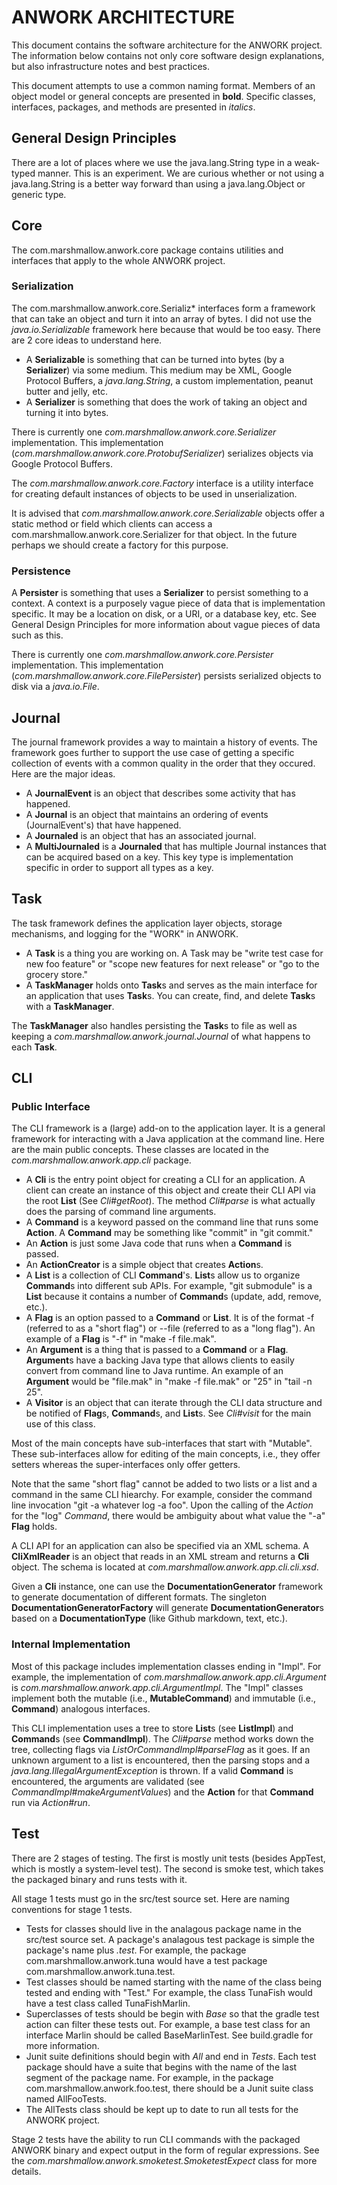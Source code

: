 # ANWORK ARCHITECTURE

This document contains the software architecture for the ANWORK project. The information below
contains not only core software design explanations, but also infrastructure notes and best
practices.

This document attempts to use a common naming format. Members of an object model or general concepts
are presented in **bold**. Specific classes, interfaces, packages, and methods are presented in
*italics*. 

## General Design Principles

There are a lot of places where we use the java.lang.String type in a weak-typed manner. This is an
experiment. We are curious whether or not using a java.lang.String is a better way forward than
using a java.lang.Object or generic type.

## Core

The com.marshmallow.anwork.core package contains utilities and interfaces that apply to the whole
ANWORK project.

### Serialization

The com.marshmallow.anwork.core.Serializ* interfaces form a framework that can take an object and
turn it into an array of bytes. I did not use the *java.io.Serializable* framework here because that
would be too easy. There are 2 core ideas to understand here.
- A **Serializable** is something that can be turned into bytes (by a **Serializer**) via some
  medium. This medium may be XML, Google Protocol Buffers, a *java.lang.String*, a custom
  implementation, peanut butter and jelly, etc.
- A **Serializer** is something that does the work of taking an object and turning it into bytes.

There is currently one *com.marshmallow.anwork.core.Serializer* implementation. This implementation
(*com.marshmallow.anwork.core.ProtobufSerializer*) serializes objects via Google Protocol Buffers.

The *com.marshmallow.anwork.core.Factory* interface is a utility interface for creating default
instances of objects to be used in unserialization.

It is advised that *com.marshmallow.anwork.core.Serializable* objects offer a static method or field
which clients can access a com.marshmallow.anwork.core.Serializer for that object. In the future
perhaps we should create a factory for this purpose.

### Persistence

A **Persister** is something that uses a **Serializer** to persist something to a context. A context
is a purposely vague piece of data that is implementation specific. It may be a location on disk, or
a URI, or a database key, etc. See General Design Principles for more information about vague pieces
of data such as this.

There is currently one *com.marshmallow.anwork.core.Persister* implementation. This implementation
(*com.marshmallow.anwork.core.FilePersister*) persists serialized objects to disk via a
*java.io.File*.

## Journal

The journal framework provides a way to maintain a history of events. The framework goes further to
support the use case of getting a specific collection of events with a common quality in the order
that they occured. Here are the major ideas.
- A **JournalEvent** is an object that describes some activity that has happened.
- A **Journal** is an object that maintains an ordering of events (JournalEvent's) that have
  happened.
- A **Journaled** is an object that has an associated journal.
- A **MultiJournaled** is a **Journaled** that has multiple Journal instances that can be acquired
  based on a key. This key type is implementation specific in order to support all types as a key.

## Task

The task framework defines the application layer objects, storage mechanisms, and logging for the
"WORK" in ANWORK.
- A **Task** is a thing you are working on. A Task may be "write test case for new foo feature" or
  "scope new features for next release" or "go to the grocery store."
- A **TaskManager** holds onto **Task**s and serves as the main interface for an application that
  uses **Task**s. You can create, find, and delete **Task**s with a **TaskManager**.

The **TaskManager** also handles persisting the **Task**s to file as well as keeping a
*com.marshmallow.anwork.journal.Journal* of what happens to each **Task**.

## CLI

### Public Interface

The CLI framework is a (large) add-on to the application layer. It is a general framework for
interacting with a Java application at the command line. Here are the main public concepts. These
classes are located in the *com.marshmallow.anwork.app.cli* package.
- A **Cli** is the entry point object for creating a CLI for an application. A client can create an
  instance of this object and create their CLI API via the root **List** (See *Cli#getRoot*). The
  method *Cli#parse* is what actually does the parsing of command line arguments.
- A **Command** is a keyword passed on the command line that runs some **Action**. A **Command**
  may be something like "commit" in "git commit."
- An **Action** is just some Java code that runs when a **Command** is passed.
- An **ActionCreator** is a simple object that creates **Action**s.
- A **List** is a collection of CLI **Command**'s. **List**s allow us to organize **Command**s into
  different sub APIs. For example, "git submodule" is a **List** because it contains a number of
  **Command**s (update, add, remove, etc.).
- A **Flag** is an option passed to a **Command** or **List**. It is of the format -f (referred to
  as a "short flag") or --file (referred to as a "long flag"). An example of a **Flag** is "-f" in
  "make -f file.mak".
- An **Argument** is a thing that is passed to a **Command** or a **Flag**. **Argument**s have a
  backing Java type that allows clients to easily convert from command line to Java runtime. An
  example of an **Argument** would be "file.mak" in "make -f file.mak" or "25" in "tail -n 25".
- A **Visitor** is an object that can iterate through the CLI data structure and be notified of
  **Flag**s, **Command**s, and **List**s. See *Cli#visit* for the main use of this class.

Most of the main concepts have sub-interfaces that start with "Mutable". These sub-interfaces allow
for editing of the main concepts, i.e., they offer setters whereas the super-interfaces only offer
getters.

Note that the same "short flag" cannot be added to two lists or a list and a command in the same
CLI hiearchy. For example, consider the command line invocation "git -a whatever log -a foo". Upon
the calling of the *Action* for the "log" *Command*, there would be ambiguity about what value the
"-a" **Flag** holds.

A CLI API for an application can also be specified via an XML schema. A **CliXmlReader** is an
object that reads in an XML stream and returns a **Cli** object. The schema is located at
*com.marshmallow.anwork.app.cli.cli.xsd*.

Given a **Cli** instance, one can use the **DocumentationGenerator** framework to generate
documentation of different formats. The singleton **DocumentationGeneratorFactory** will generate
**DocumentationGenerator**s based on a **DocumentationType** (like Github markdown, text, etc.).  

### Internal Implementation

Most of this package includes implementation classes ending in "Impl". For example, the
implementation of *com.marshmallow.anwork.app.cli.Argument* is
*com.marshmallow.anwork.app.cli.ArgumentImpl*. The "Impl" classes implement both the mutable (i.e.,
**MutableCommand**) and immutable (i.e., **Command**) analogous interfaces.

This CLI implementation uses a tree to store **List**s (see **ListImpl**) and **Command**s (see
**CommandImpl**). The *Cli#parse* method works down the tree, collecting flags via
*ListOrCommandImpl#parseFlag* as it goes. If an unknown argument to a list is encountered, then the
parsing stops and a *java.lang.IllegalArgumentException* is thrown. If a valid **Command** is
encountered, the arguments are validated (see *CommandImpl#makeArgumentValues*) and the **Action**
for that **Command** run via *Action#run*.

## Test

There are 2 stages of testing. The first is mostly unit tests (besides AppTest, which is mostly a
system-level test). The second is smoke test, which takes the packaged binary and runs tests with
it.

All stage 1 tests must go in the src/test source set. Here are naming conventions for stage 1
tests.
- Tests for classes should live in the analagous package name in the src/test source set. A
  package's analagous test package is simple the package's name plus *.test*. For example, the
  package com.marshmallow.anwork.tuna would have a test package com.marshmallow.anwork.tuna.test.
- Test classes should be named starting with the name of the class being tested and ending with
  "Test." For example, the class TunaFish would have a test class called TunaFishMarlin.
- Superclasses of tests should be begin with *Base* so that the gradle test action can filter these
  tests out. For example, a base test class for an interface Marlin should be called BaseMarlinTest.
  See build.gradle for more information.
- Junit suite definitions should begin with *All* and end in *Tests*. Each test package should have
  a suite that begins with the name of the last segment of the package name. For example, in the
  package com.marshmallow.anwork.foo.test, there should be a Junit suite class named AllFooTests.
- The AllTests class should be kept up to date to run all tests for the ANWORK project.

Stage 2 tests have the ability to run CLI commands with the packaged ANWORK binary and expect
output in the form of regular expressions. See the
*com.marshmallow.anwork.smoketest.SmoketestExpect* class for more details.
